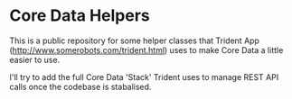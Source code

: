 # Core Data Helpers

This is a public repository for some helper classes that Trident App (http://www.somerobots.com/trident.html) uses to make Core Data a little easier to use.

I'll try to add the full Core Data 'Stack' Trident uses to manage REST API calls once the codebase is stabalised.
